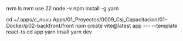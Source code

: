 nvm ls
nvm use 22
node -v
npm install -g yarn

cd ~/.apps/c_nuvu.Apps/01_Proyectos/0009_Csj_Capacitacion/01-Docker/p02-backfront/front
npm create vite@latest app --- --template react-ts
cd app
yarn insall
yarn dev